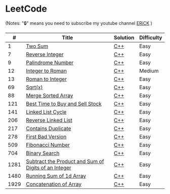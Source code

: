 # LeetCode
(Notes: "🔒" means you need to subscribe my youtube channel [ERiCK](https://www.youtube.com/channel/UCbUjGQ_5IpyrylzplVZKB9w) )


| # | Title | Solution | Difficulty |
|---| ----- | -------- | ---------- |
|1|[Two Sum](https://leetcode.com/problems/two-sum/)| [C++](Two-Sum.cpp)|Easy|
|7|[Reverse Integer](https://leetcode.com/problems/reverse-integer/)| [C++](Reverse-Integer.cpp)|Easy|
|9|[Palindrome Number](https://leetcode.com/problems/palindrome-number/)| [C++](Palindrome-Number.cpp)|Easy|
|12|[Integer to Roman](https://leetcode.com/problems/integer-to-roman/)| [C++](Integer-to-Roman.cpp)|Medium|
|13|[Roman to Integer](https://leetcode.com/problems/roman-to-integer/)| [C++](Roman-to-Integer.cpp)|Easy|
|69|[Sqrt(x)](https://leetcode.com/problems/sqrtx/)| [C++](Sqrt(x).cpp)|Easy|
|88|[Merge Sorted Array](https://leetcode.com/problems/merge-sorted-array/)| [C++](Merge-Sorted-Array.cpp)|Easy|
|121|[Best Time to Buy and Sell Stock](https://leetcode.com/problems/best-time-to-buy-and-sell-stock/)| [C++](Best-Time-to-Buy-and-Sell-Stock.cpp)|Easy|
|141|[Linked List Cycle](https://leetcode.com/problems/linked-list-cycle/)| [C++](Linked-List-Cycle.cpp)|Easy|
|206|[Reverse Linked List](https://leetcode.com/problems/reverse-linked-list/)| [C++](Reverse-Linked-List.cpp)|Easy|
|217|[Contains Duplicate](https://leetcode.com/problems/contains-duplicate/)| [C++](Contains-Duplicate.cpp)|Easy|
|278|[First Bad Version](https://leetcode.com/problems/first-bad-version/)| [C++](First-Bad-Version.cpp)|Easy|
|509|[Fibonacci Number](https://leetcode.com/problems/fibonacci-number/)| [C++](Fibonacci-Number.cpp)|Easy|
|704|[Binary Search](https://leetcode.com/problems/binary-search/)| [C++](Binary-Search.cpp)|Easy|
|1281|[Subtract the Product and Sum of Digits of an Integer](https://leetcode.com/problems/subtract-the-product-and-sum-of-digits-of-an-integer/)| [C++](Subtract-the-Product-and-Sum-of-Digits-of-an-Integer.cpp)|Easy|
|1480|[Running Sum of 1d Array](https://leetcode.com/problems/running-sum-of-1d-array/)| [C++](Running-Sum-of-1d-Array.cpp)|Easy|
|1929|[Concatenation of Array](https://leetcode.com/problems/concatenation-of-array/)| [C++](Concatenation-of-Array.cpp)|Easy|
